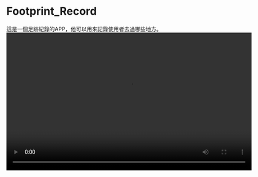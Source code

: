 # Footprint_Record
這是一個足跡紀錄的APP，他可以用來記錄使用者去過哪些地方。
<video width="640" height="360" controls>
  <source src="[https://github.com/Lcwei-0708/Footprint_Record/demo/註冊帳號.mp4](https://github.com/Lcwei-0708/Footprint_Record/blob/main/demo/%E8%A8%BB%E5%86%8A%E5%B8%B3%E8%99%9F.mp4)" type="video/mp4">
</video>
